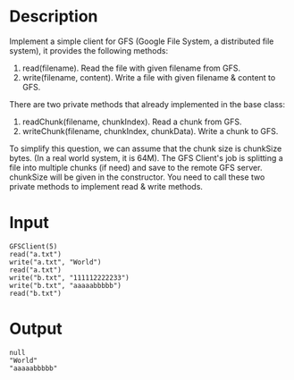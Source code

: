 # Description

Implement a simple client for GFS (Google File System, a distributed file system), it provides the following methods:

1. read(filename). Read the file with given filename from GFS.
2. write(filename, content). Write a file with given filename & content to GFS.

There are two private methods that already implemented in the base class:

1. readChunk(filename, chunkIndex). Read a chunk from GFS.
2. writeChunk(filename, chunkIndex, chunkData). Write a chunk to GFS.

To simplify this question, we can assume that the chunk size is chunkSize bytes. (In a real world system, it is 64M). The GFS Client's job is splitting a file into multiple chunks (if need) and save to the remote GFS server. chunkSize will be given in the constructor. You need to call these two private methods to implement read & write methods.

# Input

```
GFSClient(5)
read("a.txt")
write("a.txt", "World")
read("a.txt")
write("b.txt", "111112222233")
write("b.txt", "aaaaabbbbb")
read("b.txt")
```

# Output

```
null
"World"
"aaaaabbbbb"
```


